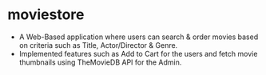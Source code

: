 # moviestore

- A Web-Based application where users can search & order movies based on criteria such as Title, Actor/Director & Genre.
- Implemented features such as Add to Cart for the users and fetch movie thumbnails using TheMovieDB API for the Admin. 
